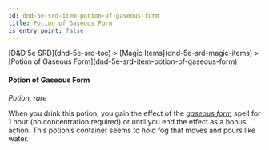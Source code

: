 ```yaml
---
id: dnd-5e-srd-item-potion-of-gaseous-form
title: Potion of Gaseous Form
is_entry_point: false
---
```


<breadcrumb>
[D&D 5e SRD](dnd-5e-srd-toc) >  [Magic Items](dnd-5e-srd-magic-items) > [Potion of Gaseous Form](dnd-5e-srd-item-potion-of-gaseous-form)
</breadcrumb>

#### Potion of Gaseous Form

*Potion, rare*

When you drink this potion, you gain the effect of the [*gaseous form*](dnd-5e-srd-spell-gaseous-form) spell for 1 hour (no concentration required) or until you end the effect as a bonus action. This potion’s container seems to hold fog that moves and pours like water.

